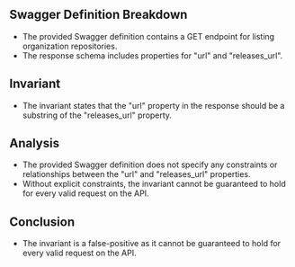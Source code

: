 ## Swagger Definition Breakdown
- The provided Swagger definition contains a GET endpoint for listing organization repositories.
- The response schema includes properties for "url" and "releases_url".

## Invariant
- The invariant states that the "url" property in the response should be a substring of the "releases_url" property.

## Analysis
- The provided Swagger definition does not specify any constraints or relationships between the "url" and "releases_url" properties.
- Without explicit constraints, the invariant cannot be guaranteed to hold for every valid request on the API.

## Conclusion
- The invariant is a false-positive as it cannot be guaranteed to hold for every valid request on the API.
